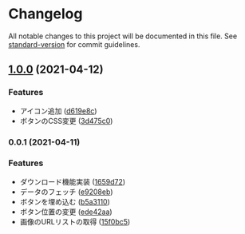 # Changelog

All notable changes to this project will be documented in this file. See [standard-version](https://github.com/conventional-changelog/standard-version) for commit guidelines.

## [1.0.0](https://github.com/mnao305/webextension-typescript-template/compare/v0.0.1...v1.0.0) (2021-04-12)


### Features

* アイコン追加 ([d619e8c](https://github.com/mnao305/webextension-typescript-template/commit/d619e8c83f7d7797af344715535e4a36e707cb7e))
* ボタンのCSS変更 ([3d475c0](https://github.com/mnao305/webextension-typescript-template/commit/3d475c028d1abd63acf007a825a1bf33a8001486))

### 0.0.1 (2021-04-11)


### Features

* ダウンロード機能実装 ([1659d72](https://github.com/mnao305/webextension-typescript-template/commit/1659d72666d33a59e4508c1fd146b60a95949722))
* データのフェッチ ([e9208eb](https://github.com/mnao305/webextension-typescript-template/commit/e9208ebaa562b50eacd2ab5d477f9af35fe826a1))
* ボタンを埋め込む ([b5a3110](https://github.com/mnao305/webextension-typescript-template/commit/b5a3110f13ff145e717d87403117d6ad1b0e5168))
* ボタン位置の変更 ([ede42aa](https://github.com/mnao305/webextension-typescript-template/commit/ede42aa065517adbf8b0b89ba46449be7088c7b0))
* 画像のURLリストの取得 ([15f0bc5](https://github.com/mnao305/webextension-typescript-template/commit/15f0bc5a719397980846ccef9154030018b16925))
